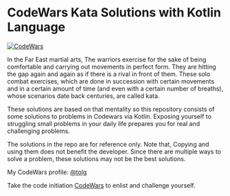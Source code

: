 # CodeWars Kata Solutions with Kotlin Language

[![CodeWars](https://www.codewars.com/users/tolg/badges/large)](https://www.codewars.com/users/tolg "My Honor Badge")

In the Far East martial arts, The warriors exercise for the sake of being comfortable and carrying out movements in perfect form.
They are hitting the gap again and again as if there is a rival in front of them. These solo combat exercises, which are done in succession with certain movements and in a certain amount of time (and even with a certain number of breaths), whose scenarios date back centuries, are called kata.

These solutions are based on that mentality so this repository consists of some solutions to problems in Codewars via Kotlin. Exposing yourself to struggling small problems in your daily life prepares you for real and challenging problems. 

The solutions in the repo are for reference only. Note that, Copying and using them does not benefit the developer. Since there are multiple ways to solve a problem, these solutions may not be the best solutions.

My CodeWars profile: [@tolg](https://www.codewars.com/users/tolg)

Take the code initiation [CodeWars](http://codewars.com/r/8-QhcQ) to enlist and challenge yourself.

